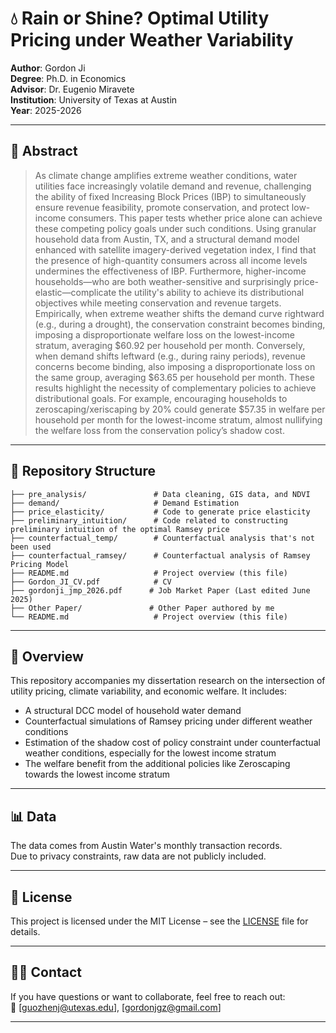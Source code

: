 # 💧 Rain or Shine? Optimal Utility Pricing under Weather Variability

**Author**: Gordon Ji  
**Degree**: Ph.D. in Economics  
**Advisor**: Dr. Eugenio Miravete  
**Institution**: University of Texas at Austin  
**Year**: 2025-2026


---

## 📄 Abstract

> As climate change amplifies extreme weather conditions, water utilities face increasingly volatile demand and revenue, challenging the ability of fixed Increasing Block Prices (IBP) to simultaneously ensure revenue feasibility, promote conservation, and protect low-income consumers.
> This paper tests whether price alone can achieve these competing policy goals under such conditions.
> Using granular household data from Austin, TX, and a structural demand model enhanced with satellite imagery-derived vegetation index, I find that the presence of high-quantity consumers across all income levels undermines the effectiveness of IBP.
> Furthermore, higher-income households—who are both weather-sensitive and surprisingly price-elastic—complicate the utility's ability to achieve its distributional objectives while meeting conservation and revenue targets.
> Empirically, when extreme weather shifts the demand curve rightward (e.g., during a drought), the conservation constraint becomes binding, imposing a disproportionate welfare loss on the lowest-income stratum, averaging \$60.92 per household per month.
> Conversely, when demand shifts leftward (e.g., during rainy periods), revenue concerns become binding, also imposing a disproportionate loss on the same group, averaging \$63.65 per household per month.
> These results highlight the necessity of complementary policies to achieve distributional goals. For example, encouraging households to zeroscaping/xeriscaping by 20\% could generate \$57.35 in welfare per household per month for the lowest-income stratum, almost nullifying the welfare loss from the conservation policy’s shadow cost.

---
## 📂 Repository Structure

```text
├── pre_analysis/               # Data cleaning, GIS data, and NDVI
├── demand/                     # Demand Estimation
├── price_elasticity/           # Code to generate price elasticity
├── preliminary_intuition/      # Code related to constructing preliminary intuition of the optimal Ramsey price
├── counterfactual_temp/        # Counterfactual analysis that's not been used
├── counterfactual_ramsey/      # Counterfactual analysis of Ramsey Pricing Model
├── README.md                   # Project overview (this file)
├── Gordon_JI_CV.pdf            # CV
├── gordonji_jmp_2026.pdf      # Job Market Paper (Last edited June 2025)
├── Other Paper/               # Other Paper authored by me
└── README.md                   # Project overview (this file)

```
---

## 🧠 Overview

This repository accompanies my dissertation research on the intersection of utility pricing, climate variability, and economic welfare. It includes:

- A structural DCC model of household water demand
- Counterfactual simulations of Ramsey pricing under different weather conditions
- Estimation of the shadow cost of policy constraint under counterfactual weather conditions, especially for the lowest income stratum
- The welfare benefit from the additional policies like Zeroscaping towards the lowest income stratum

---

## 📊 Data

The data comes from Austin Water's monthly transaction records.  
Due to privacy constraints, raw data are not publicly included.  

---

## 📝 License

This project is licensed under the MIT License – see the [LICENSE](LICENSE) file for details.


---

## 🙋‍♂️ Contact

If you have questions or want to collaborate, feel free to reach out:  
📧 [guozhenj@utexas.edu], [gordonjgz@gmail.com]

---
